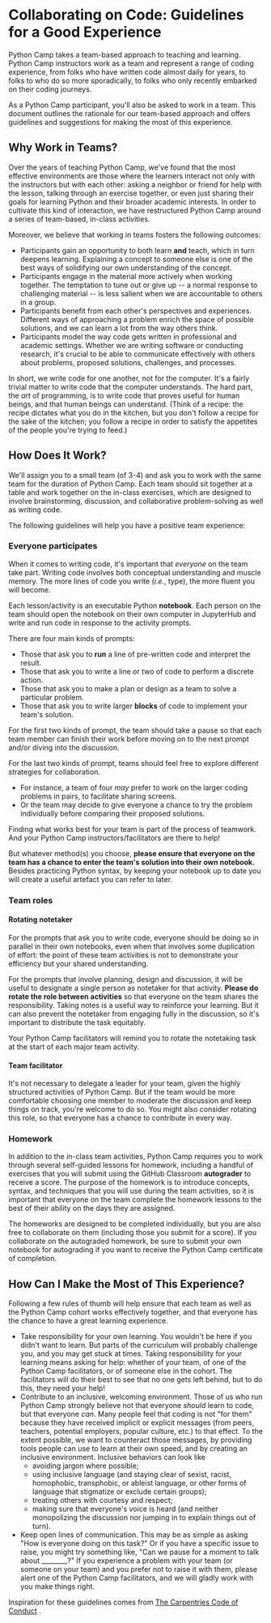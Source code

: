 # Collaborating on Code: Guidelines for a Good Experience

Python Camp takes a team-based approach to teaching and learning. Python Camp instructors work as a team and represent a range of coding experience, from folks who have written code almost daily for years, to folks to who do so more sporadically, to folks who only recently embarked on their coding journeys. 

As a Python Camp participant, you'll also be asked to work in a team. This document outlines the rationale for our team-based approach and offers guidelines and suggestions for making the most of this experience.

## Why Work in Teams?

Over the years of teaching Python Camp, we've found that the most effective environments are those where the learners interact not only with the instructors but with each other: asking a neighbor or friend for help with the lesson, talking through an exercise together, or even just sharing their goals for learning Python and their broader academic interests. In order to cultivate this kind of interaction, we have restructured Python Camp around a series of team-based, in-class activities. 

Moreover, we believe that working in teams fosters the following outcomes:

- Participants gain an opportunity to both learn **and** teach, which in turn deepens learning. Explaining a concept to someone else is one of the best ways of solidifying our own understanding of the concept.
- Participants engage in the material more actively when working together. The temptation to tune out or give up -- a normal response to challenging material -- is less salient when we are accountable to others in a group.
- Participants benefit from each other's perspectives and experiences. Different ways of approaching a problem enrich the space of possible solutions, and we can learn a lot from the way others think.
- Participants model the way code gets written in professional and academic settings. Whether we are writing software or conducting research, it's crucial to be able to communicate effectively with others about problems, proposed solutions, challenges, and processes.

In short, we write code for one another, not for the computer. It's a fairly trivial matter to write code that the computer understands. The hard part, the _art_ of programming, is to write code that proves useful for human beings, and that human beings can understand. (Think of a recipe: the recipe dictates what you do in the kitchen, but you don't follow a recipe for the sake of the kitchen; you follow a recipe in order to satisfy the appetites of the people you're trying to feed.)

## How Does It Work?

We'll assign you to a small team (of 3-4) and ask you to work with the same team for the duration of Python Camp. Each team should sit together at a table and work together on the in-class exercises, which are designed to involve brainstorming, discussion, and collaborative problem-solving as well as writing code. 

The following guidelines will help you have a positive team experience:

### Everyone participates

 When it comes to writing code, it's important that _everyone_ on the team take part. Writing code involves both conceptual understanding and muscle memory. The more lines of code you write (_i.e._, type), the more fluent you will become. 
 
 Each lesson/activity is an executable Python **notebook**. Each person on the team should open the notebook on their own computer in JupyterHub and write and run code in response to the activity prompts.
 
 There are four main kinds of prompts:
   - Those that ask you to **run** a line of pre-written code and interpret the result.
   - Those that ask you to write a line or two of code to perform a discrete action.
   - Those that ask you to make a plan or design as a team to solve a particular problem.
   - Those that ask you to write larger **blocks** of code to implement your team's solution.

For the first two kinds of prompt, the team should take a pause so that each team member can finish their work before moving on to the next prompt and/or diving into the discussion.

For the last two kinds of prompt, teams should feel free to explore different strategies for collaboration. 
  - For instance, a team of four _may_ prefer to work on the larger coding problems in pairs, to facilitate sharing screens. 
  - Or the team may decide to give everyone a chance to try the problem individually before comparing their proposed solutions. 

Finding what works best for your team is part of the process of teamwork. And your Python Camp instructors/facilitators are there to help! 

But whatever method(s) you choose, **please ensure that everyone on the team has a chance to enter the team's solution into their own notebook.** Besides practicing Python syntax, by keeping your notebook up to date you will create a useful artefact you can refer to later. 

### Team roles

#### Rotating notetaker

For the prompts that ask you to write code, everyone should be doing so in parallel in their own notebooks, even when that involves some duplication of effort: the point of these team activities is not to demonstrate your efficiency but your shared understanding.

For the prompts that involve planning, design and discussion, it will be useful to designate a single person as notetaker for that activity. **Please do rotate the role between activities** so that everyone on the team shares the responsibility. Taking notes is a useful way to reinforce your learning. But it can also prevent the notetaker from engaging fully in the discussion, so it's important to distribute the task equitably. 

Your Python Camp facilitators will remind you to rotate the notetaking task at the start of each major team activity.

#### Team facilitator

It's not necessary to delegate a leader for your team, given the highly structured activities of Python Camp. But if the team would be more comfortable choosing one member to moderate the discussion and keep things on track, you're welcome to do so. You might also consider rotating this role, so that everyone has a chance to contribute in every way. 

### Homework

In addition to the in-class team activities, Python Camp requires you to work through several self-guided lessons for homework, including a handful of exercises that you will submit using the GitHub Classroom **autograder** to receive a score. The purpose of the homework is to introduce concepts, syntax, and techniques that you will use during the team activities, so it is important that everyone on the team complete the homework lessons to the best of their ability on the days they are assigned. 

The homeworks are designed to be completed individually, but you are also free to collaborate on them (including those you submit for a score). If you collaborate on the autograded homework, be sure to submit your own notebook for autograding if you want to receive the Python Camp certificate of completion.

## How Can I Make the Most of This Experience?

Following a few rules of thumb will help ensure that each team as well as the Python Camp cohort works effectively together, and that everyone has the chance to have a great learning experience. 

- Take responsibility for your own learning. You wouldn't be here if you didn't want to learn. But parts of the curriculum will probably challenge you, and you may get stuck at times. Taking responsibility for your learning means asking for help: whether of your team, of one of the Python Camp facilitators, or of someone else in the cohort. The facilitators will do their best to see that no one gets left behind, but to do this, they need your help! 
- Contribute to an inclusive, welcoming environment. Those of us who run Python Camp strongly believe not that everyone _should_ learn to code, but that everyone _can_. Many people feel that coding is not "for them" because they have received implicit or explicit messages (from peers, teachers, potential employers, popular culture, etc.) to that effect. To the extent possible, we want to counteract those messages, by providing tools people can use to learn at their own speed, and by creating an inclusive environment. Inclusive behaviors can look like
  - avoiding jargon where possible;
  - using inclusive language (and staying clear of sexist, racist, homophobic, transphobic, or ableist language, or other forms of language that stigmatize or exclude certain groups);
  - treating others with courtesy and respect;
  - making sure that everyone's voice is heard (and neither monopolizing the discussion nor jumping in to explain things out of turn).
- Keep open lines of communication. This may be as simple as asking "How is everyone doing on this task?" Or if you have a specific issue to raise, you might try something like, "Can we pause for a moment to talk about ________?" If you experience a problem with your team (or someone on your team) and you prefer not to raise it with them, please alert one of the Python Camp facilitators, and we will gladly work with you make things right.

Inspiration for these guidelines comes from [The Carpentries Code of Conduct](https://docs.carpentries.org/topic_folders/policies/code-of-conduct.html) .


